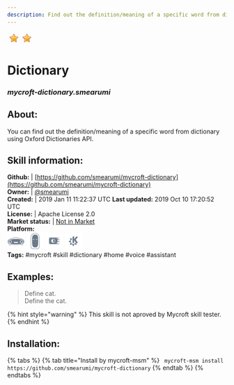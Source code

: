 ```yaml
---  
description: Find out the definition/meaning of a specific word from dictionary  
---  
```

![](../.gitbook/assets/star.png)![](../.gitbook/assets/star.png)  
# Dictionary  
### _mycroft-dictionary.smearumi_  
## About:  
You can find out the definition/meaning of a specific word from dictionary using Oxford Dictionaries API.

## Skill information:  
**Github:** | [https://github.com/smearumi/mycroft-dictionary](https://github.com/smearumi/mycroft-dictionary)  
**Owner:** | [@smearumi](https://github.com/smearumi)  
**Created:** | 2019 Jan 11 11:22:37 UTC  **Last updated:** 2019 Oct 10 17:20:52 UTC  
**License:** | Apache License 2.0  
**Market status:** | [Not in Market](https://market.mycroft.ai/skill/)  
**Platform:**  
 ![](../.gitbook/assets/mark-1-icon.png)  ![](../.gitbook/assets/mark-2-icon.png)  ![](../.gitbook/assets/picroft-icon.png)  ![](../.gitbook/assets/kde.png)   
**Tags:** \#mycroft \#skill \#dictionary \#home \#voice \#assistant   
## Examples:  
> Define cat.  
> Define the cat.  
  
{% hint style="warning" %}
This skill is not aproved by Mycroft skill tester.
{% endhint %}
    
## Installation:  
{% tabs %}
{% tab title="Install by mycroft-msm" %}
``` mycroft-msm install https://github.com/smearumi/mycroft-dictionary```
{% endtab %}
  {% endtabs %}
  